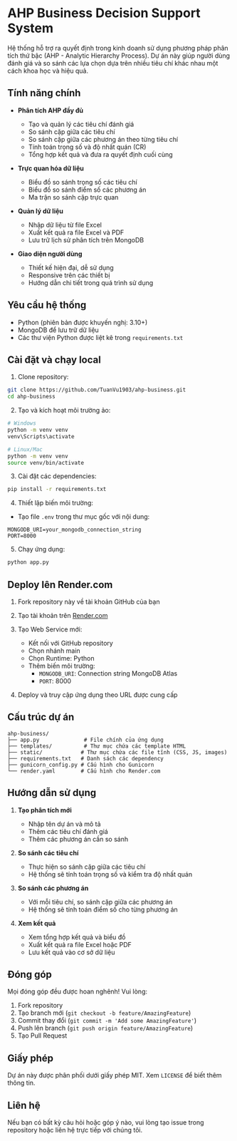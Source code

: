 # AHP Business Decision Support System

Hệ thống hỗ trợ ra quyết định trong kinh doanh sử dụng phương pháp phân tích thứ bậc (AHP - Analytic Hierarchy Process). Dự án này giúp người dùng đánh giá và so sánh các lựa chọn dựa trên nhiều tiêu chí khác nhau một cách khoa học và hiệu quả.

## Tính năng chính

- **Phân tích AHP đầy đủ**
  - Tạo và quản lý các tiêu chí đánh giá
  - So sánh cặp giữa các tiêu chí
  - So sánh cặp giữa các phương án theo từng tiêu chí
  - Tính toán trọng số và độ nhất quán (CR)
  - Tổng hợp kết quả và đưa ra quyết định cuối cùng

- **Trực quan hóa dữ liệu**
  - Biểu đồ so sánh trọng số các tiêu chí
  - Biểu đồ so sánh điểm số các phương án
  - Ma trận so sánh cặp trực quan

- **Quản lý dữ liệu**
  - Nhập dữ liệu từ file Excel
  - Xuất kết quả ra file Excel và PDF
  - Lưu trữ lịch sử phân tích trên MongoDB

- **Giao diện người dùng**
  - Thiết kế hiện đại, dễ sử dụng
  - Responsive trên các thiết bị
  - Hướng dẫn chi tiết trong quá trình sử dụng

## Yêu cầu hệ thống

- Python (phiên bản được khuyến nghị: 3.10+)
- MongoDB để lưu trữ dữ liệu
- Các thư viện Python được liệt kê trong `requirements.txt`

## Cài đặt và chạy local

1. Clone repository:
```bash
git clone https://github.com/TuanVu1903/ahp-business.git
cd ahp-business
```

2. Tạo và kích hoạt môi trường ảo:
```bash
# Windows
python -m venv venv
venv\Scripts\activate

# Linux/Mac
python -m venv venv
source venv/bin/activate
```

3. Cài đặt các dependencies:
```bash
pip install -r requirements.txt
```

4. Thiết lập biến môi trường:
- Tạo file `.env` trong thư mục gốc với nội dung:
```
MONGODB_URI=your_mongodb_connection_string
PORT=8000
```

5. Chạy ứng dụng:
```bash
python app.py
```

## Deploy lên Render.com

1. Fork repository này về tài khoản GitHub của bạn

2. Tạo tài khoản trên [Render.com](https://render.com)

3. Tạo Web Service mới:
   - Kết nối với GitHub repository
   - Chọn nhánh main
   - Chọn Runtime: Python
   - Thêm biến môi trường:
     - `MONGODB_URI`: Connection string MongoDB Atlas
     - `PORT`: 8000

4. Deploy và truy cập ứng dụng theo URL được cung cấp

## Cấu trúc dự án

```
ahp-business/
├── app.py              # File chính của ứng dụng
├── templates/          # Thư mục chứa các template HTML
├── static/            # Thư mục chứa các file tĩnh (CSS, JS, images)
├── requirements.txt   # Danh sách các dependency
├── gunicorn_config.py # Cấu hình cho Gunicorn
└── render.yaml        # Cấu hình cho Render.com
```

## Hướng dẫn sử dụng

1. **Tạo phân tích mới**
   - Nhập tên dự án và mô tả
   - Thêm các tiêu chí đánh giá
   - Thêm các phương án cần so sánh

2. **So sánh các tiêu chí**
   - Thực hiện so sánh cặp giữa các tiêu chí
   - Hệ thống sẽ tính toán trọng số và kiểm tra độ nhất quán

3. **So sánh các phương án**
   - Với mỗi tiêu chí, so sánh cặp giữa các phương án
   - Hệ thống sẽ tính toán điểm số cho từng phương án

4. **Xem kết quả**
   - Xem tổng hợp kết quả và biểu đồ
   - Xuất kết quả ra file Excel hoặc PDF
   - Lưu kết quả vào cơ sở dữ liệu

## Đóng góp

Mọi đóng góp đều được hoan nghênh! Vui lòng:
1. Fork repository
2. Tạo branch mới (`git checkout -b feature/AmazingFeature`)
3. Commit thay đổi (`git commit -m 'Add some AmazingFeature'`)
4. Push lên branch (`git push origin feature/AmazingFeature`)
5. Tạo Pull Request

## Giấy phép

Dự án này được phân phối dưới giấy phép MIT. Xem `LICENSE` để biết thêm thông tin.

## Liên hệ

Nếu bạn có bất kỳ câu hỏi hoặc góp ý nào, vui lòng tạo issue trong repository hoặc liên hệ trực tiếp với chúng tôi.
